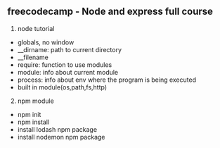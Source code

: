 ## freecodecamp - Node and express full course

1. node tutorial

- globals, no window
- \_\_dirname: path to current directory
- \_\_filename
- require: function to use modules
- module: info about current module
- process: info about env where the program is being executed
- built in module(os,path,fs,http)

2. npm module

- npm init
- npm install <package dependency>
- install lodash npm package
- install nodemon npm package
